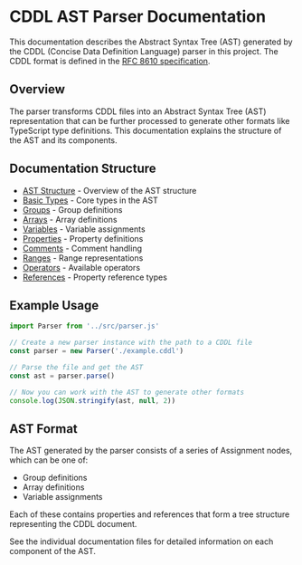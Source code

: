 # CDDL AST Parser Documentation

This documentation describes the Abstract Syntax Tree (AST) generated by the CDDL (Concise Data Definition Language) parser in this project. The CDDL format is defined in the [RFC 8610 specification](https://datatracker.ietf.org/doc/rfc8610/).

## Overview

The parser transforms CDDL files into an Abstract Syntax Tree (AST) representation that can be further processed to generate other formats like TypeScript type definitions. This documentation explains the structure of the AST and its components.

## Documentation Structure

- [AST Structure](./ast-structure.md) - Overview of the AST structure
- [Basic Types](./basic-types.md) - Core types in the AST
- [Groups](./groups.md) - Group definitions
- [Arrays](./arrays.md) - Array definitions
- [Variables](./variables.md) - Variable assignments
- [Properties](./properties.md) - Property definitions
- [Comments](./comments.md) - Comment handling
- [Ranges](./ranges.md) - Range representations
- [Operators](./operators.md) - Available operators
- [References](./references.md) - Property reference types

## Example Usage

```typescript
import Parser from '../src/parser.js'

// Create a new parser instance with the path to a CDDL file
const parser = new Parser('./example.cddl')

// Parse the file and get the AST
const ast = parser.parse()

// Now you can work with the AST to generate other formats
console.log(JSON.stringify(ast, null, 2))
```

## AST Format

The AST generated by the parser consists of a series of Assignment nodes, which can be one of:

- Group definitions
- Array definitions
- Variable assignments

Each of these contains properties and references that form a tree structure representing the CDDL document.

See the individual documentation files for detailed information on each component of the AST.
